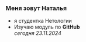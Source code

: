 ### Меня зовут Наталья
* я студентка Нетологии
* Изучаю модуль по **GitHub**    
  _сегодня 23.11.2024_

